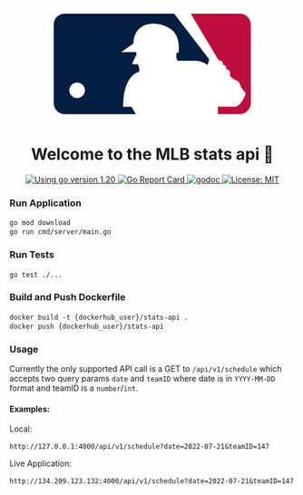 <div align="center">
  <img
    alt="MLB logo"
    src="./assets/mlb-logo.png"
    height="200px"
  />
</div>
<h1 align="center">Welcome to the MLB stats api 👋</h1>
<p align="center">
  <a href="https://golang.org/dl" target="_blank">
    <img alt="Using go version 1.20" src="https://img.shields.io/badge/go-1.20-9cf.svg" />
  </a>
  <a href="https://goreportcard.com/report/github.com/bradford-hamilton/stats-api" target="_blank">
    <img alt="Go Report Card" src="https://goreportcard.com/badge/github.com/bradford-hamilton/stats-api" />
  </a>
  <a href="https://godoc.org/github.com/bradford-hamilton/stats-api" target="_blank">
    <img alt="godoc" src="https://godoc.org/github.com/bradford-hamilton/stats-api/pkg?status.svg" />
  </a>
  <a href="#" target="_blank">
    <img alt="License: MIT" src="https://img.shields.io/badge/License-MIT-yellow.svg" />
  </a>
</p>

### Run Application
```
go mod download
go run cmd/server/main.go
```

### Run Tests
```
go test ./...
```

### Build and Push Dockerfile
```
docker build -t {dockerhub_user}/stats-api .
docker push {dockerhub_user}/stats-api
```

### Usage
Currently the only supported API call is a GET to `/api/v1/schedule` which accepts two query params `date` and `teamID` where date is in `YYYY-MM-DD` format and teamID is a `number`/`int`.

#### Examples:

Local:
```
http://127.0.0.1:4000/api/v1/schedule?date=2022-07-21&teamID=147
```

Live Application:
```
http://134.209.123.132:4000/api/v1/schedule?date=2022-07-21&teamID=147
```
